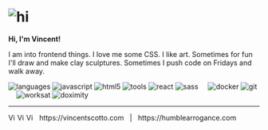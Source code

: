 # ![hi](https://emojis.slackmojis.com/emojis/images/1643514442/4244/blob-octopus.gif?1643514442)

**Hi, I'm Vincent!**

I am into frontend things. I love me some CSS. I like art. Sometimes for fun I'll draw and make clay sculptures. Sometimes I push code on Fridays and walk away.

![languages](https://img.shields.io/static/v1?label=&message=languages:&color=111&style=flat-square)
![javascript](https://img.shields.io/static/v1?logo=javascript&label=&message=javascript&color=36465D&logoColor=AAA&style=flat-square)
![html5](https://img.shields.io/static/v1?logo=html5&label=&message=html5&color=36465D&logoColor=AAA&style=flat-square)
![tools](https://img.shields.io/static/v1?label=&message=tools:&color=111&style=flat-square)
![react](https://img.shields.io/static/v1?logo=react&label=&message=react&color=36465D&logoColor=AAA&style=flat-square)
![sass](https://img.shields.io/static/v1?logo=&label=&message=sass&color=36465D&logoColor=AAA&style=flat-square)
&nbsp;&nbsp;&nbsp;
![docker](https://img.shields.io/static/v1?logo=docker&label=&message=docker&color=36465D&logoColor=AAA&style=flat-square)
![git](https://img.shields.io/static/v1?logo=git&label=&message=git&color=36465D&logoColor=AAA&style=flat-square)
&nbsp;&nbsp;&nbsp;
![worksat](https://img.shields.io/static/v1?label=&message=@:&color=111&style=flat-square)
![doximity](https://img.shields.io/static/v1?logo=&label=&message=doximity&color=2d90ed&logoColor=FF0000&style=flat-square)

---

<a href="https://twitter.com/vinc3nt">
  <img align="left" alt="Vincent's Twitter" width="15px" src="https://simpleicons.now.sh/twitter/495f7e" />
</a>
<a href="https://www.instagram.com/doodleboyart/">
  <img align="left" alt="Vincent's Instagram" width="15px" src="https://simpleicons.now.sh/instagram/495f7e" />
</a>
<a href="https://linkedin.com/in/vincentscotto">
  <img align="left" alt="Vincent's LinkedIn" width="15px" src="https://simpleicons.now.sh/linkedin/495f7e" />
</a> &nbsp; https://vincentscotto.com &nbsp; | &nbsp;  https://humblearrogance.com
